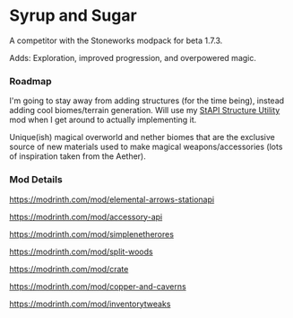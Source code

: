 # Syrup and Sugar

A competitor with the Stoneworks modpack for beta 1.7.3.

Adds: Exploration, improved progression, and overpowered magic.

### Roadmap

I'm going to stay away from adding structures (for the time being), instead adding cool biomes/terrain generation. Will
use my [StAPI Structure Utility](https://github.com/dairycultist/StAPI-Structure-Utility/) mod when I get around to
actually implementing it.

Unique(ish) magical overworld and nether biomes that are the exclusive source of new materials used to make magical
weapons/accessories (lots of inspiration taken from the Aether).

### Mod Details

https://modrinth.com/mod/elemental-arrows-stationapi

https://modrinth.com/mod/accessory-api

https://modrinth.com/mod/simplenetherores

https://modrinth.com/mod/split-woods

https://modrinth.com/mod/crate

https://modrinth.com/mod/copper-and-caverns

https://modrinth.com/mod/inventorytweaks
